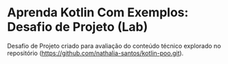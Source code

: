 # Aprenda Kotlin Com Exemplos: Desafio de Projeto (Lab)

Desafio de Projeto criado para avaliação do conteúdo técnico explorado no repositório (https://github.com/nathalia-santos/kotlin-poo.git).


